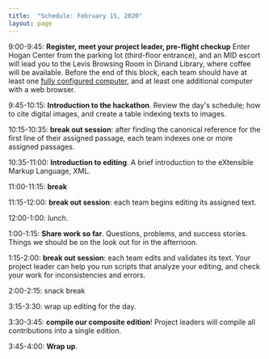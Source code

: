 ```yaml
---
title:  "Schedule: February 15, 2020"
layout: page
---
```


9:00-9:45:  **Register, meet your project leader, pre-flight checkup**  Enter Hogan Center from the parking lot (third-floor entrance), and an MID escort will lead you to the Levis Browsing Room in Dinand Library, where coffee will be available.  Before the end of this block, each team should have at least one [fully configured computer](../preparation), and at least one additional computer with a web browser.

9:45-10:15:  **Introduction to the hackathon**.  Review the day's schedule; how to cite digital images, and create a table indexing texts to images.

10:15-10:35:  **break out session**: after finding the canonical reference for the first line of their assigned passage, each team indexes one or more assigned passages.

10:35-11:00:  **Introduction to editing**. A brief introduction to the eXtensible Markup Language, XML.

11:00-11:15:  **break**

11:15-12:00: **break out session**:  each team begins editing its assigned text.

12:00-1:00:  lunch.

1:00-1:15:    **Share work so far**.  Questions, problems, and success stories.  Things we should be on the look out for in the afternoon.

1:15-2:00:   **break out session**:  each team edits and validates its text.  Your project leader can help you run scripts that analyze your editing, and check your work for inconsistencies and errors.

2:00-2:15:  snack break

3:15-3:30: wrap up editing for the day.

3:30-3:45:  **compile our composite edition**!  Project leaders will compile all contributions into a single edition.

3:45-4:00:  **Wrap up**.
